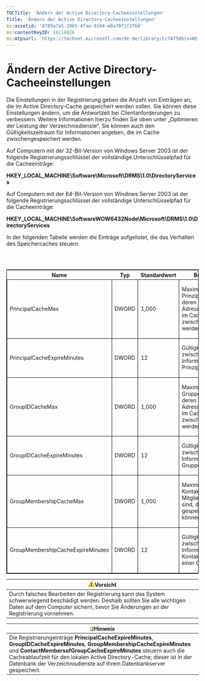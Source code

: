 ```yaml
---
TOCTitle: 'Ändern der Active Directory-Cacheeinstellungen'
Title: 'Ändern der Active Directory-Cacheeinstellungen'
ms:assetid: '8789a7a5-2065-4fae-9104-e0a70f1f2fb6'
ms:contentKeyID: 18118926
ms:mtpsurl: 'https://technet.microsoft.com/de-de/library/Cc747586(v=WS.10)'
---
```


Ändern der Active Directory-Cacheeinstellungen
==============================================

Die Einstellungen in der Registrierung geben die Anzahl von Einträgen an, die im Active Directory-Cache gespeichert werden sollen. Sie können diese Einstellungen ändern, um die Antwortzeit bei Clientanforderungen zu verbessern. Weitere Informationen hierzu finden Sie oben unter „Optimieren der Leistung der Verzeichnisdienste“. Sie können auch den Gültigkeitszeitraum für Informationen angeben, die im Cache zwischengespeichert werden.

Auf Computern mit der 32-Bit-Version von Windows Server 2003 ist der folgende Registrierungsschlüssel der vollständige Unterschlüsselpfad für die Cacheeinträge:

**HKEY\_LOCAL\_MACHINE\\Software\\Microsoft\\DRMS\\1.0\\DirectoryServices**

Auf Computern mit der 64-Bit-Version von Windows Server 2003 ist der folgende Registrierungsschlüssel der vollständige Unterschlüsselpfad für die Cacheeinträge:

**HKEY\_LOCAL\_MACHINE\\SoftwareWOW6432Node\\Microsoft\\DRMS\\1.0\\DirectoryServices**

In der folgenden Tabelle werden die Einträge aufgelistet, die das Verhalten des Speichercaches steuern.

###  

<p> </p>
<table style="border:1px solid black;">
<colgroup>
<col width="25%" />
<col width="25%" />
<col width="25%" />
<col width="25%" />
</colgroup>
<thead>
<tr class="header">
<th>Name</th>
<th>Typ</th>
<th>Standardwert</th>
<th>Beschreibung</th>
</tr>
</thead>
<tbody>
<tr class="odd">
<td style="border:1px solid black;"><p>PrincipalCacheMax</p></td>
<td style="border:1px solid black;"><p>DWORD</p></td>
<td style="border:1px solid black;"><p>1,000</p></td>
<td style="border:1px solid black;"><p>Maximale Anzahl von Prinzipalen sowie von deren E-Mail-Adressen und SIDs, die im Cache zwischengespeichert werden können.</p></td>
</tr>
<tr class="even">
<td style="border:1px solid black;"><p>PrincipalCacheExpireMinutes</p></td>
<td style="border:1px solid black;"><p>DWORD</p></td>
<td style="border:1px solid black;"><p>12</p></td>
<td style="border:1px solid black;"><p>Gültigkeitszeitraum der zwischengespeicherten Informationen für Prinzipale.</p></td>
</tr>
<tr class="odd">
<td style="border:1px solid black;"><p>GroupIDCacheMax</p></td>
<td style="border:1px solid black;"><p>DWORD</p></td>
<td style="border:1px solid black;"><p>1,000</p></td>
<td style="border:1px solid black;"><p>Maximale Anzahl von Gruppen sowie von deren E-Mail-Adressen und SIDs, die im Cache zwischengespeichert werden können.</p></td>
</tr>
<tr class="even">
<td style="border:1px solid black;"><p>GroupIDCacheExpireMinutes</p></td>
<td style="border:1px solid black;"><p>DWORD</p></td>
<td style="border:1px solid black;"><p>12</p></td>
<td style="border:1px solid black;"><p>Gültigkeitszeitraum der zwischengespeicherten Informationen für Gruppenmitgliedschaft.</p></td>
</tr>
<tr class="odd">
<td style="border:1px solid black;"><p>GroupMembershipCacheMax</p></td>
<td style="border:1px solid black;"><p>DWORD</p></td>
<td style="border:1px solid black;"><p>1,000</p></td>
<td style="border:1px solid black;"><p>Maximale Anzahl von Kontakten, die Mitglieder einer Gruppe sind, die im Cache gespeichert werden können.</p></td>
</tr>
<tr class="even">
<td style="border:1px solid black;"><p>GroupMembershipCacheExpireMinutes</p></td>
<td style="border:1px solid black;"><p>DWORD</p></td>
<td style="border:1px solid black;"><p>12</p></td>
<td style="border:1px solid black;"><p>Gültigkeitszeitraum der zwischengespeicherten Informationen für Kontakte, die Mitglieder einer Gruppe sind.</p></td>
</tr>
</tbody>
</table>
  
| ![](images/Cc747586.Caution(WS.10).gif)Vorsicht                                                                                                                                         |  
|----------------------------------------------------------------------------------------------------------------------------------------------------------------------------------------------------------------------|  
| Durch falsches Bearbeiten der Registrierung kann das System schwerwiegend beschädigt werden. Deshalb sollten Sie alle wichtigen Daten auf dem Computer sichern, bevor Sie Änderungen an der Registrierung vornehmen. |
  
| ![](images/Cc747586.note(WS.10).gif)Hinweis                                                                                                                                                                                                                                                                           |  
|----------------------------------------------------------------------------------------------------------------------------------------------------------------------------------------------------------------------------------------------------------------------------------------------------------------------------------------------------|  
| Die Registrierungeinträge **PrincipalCacheExpireMinutes**, **GroupIDCacheExpireMinutes**, **GroupMembershipCacheExpireMinutes** und **ContactMembersofGroupCacheExpireMinutes** steuern auch die Cacheablaufzeit für den lokalen Active Directory-Cache; dieser ist in der Datenbank der Verzeichnisdienste auf Ihrem Datenbankserver gespeichert. |
